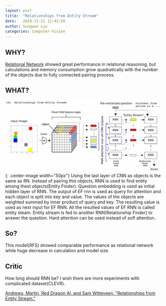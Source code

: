 ```yaml
---
layout: post
title:  "Relationships from Entity Stream"
date:   2018-11-21 11:42:59
author: Sungwon Lyu
categories: Computer-Vision
---
```


## WHY? 
[Relational Network](https://lyusungwon.github.io/deep-learning/2018/05/06/rn.html) showed great performance in relational reasoning, but calculations and memory consumption grow quadratically with the number of the objects due to fully connected pairing process.

## WHAT?
![image](/assets/images/res.png){: .center-image width="50px"}
Using the last layer of CNN as objects is the same as RN. Instead of pairing this objects, RNN is used to find entity among thest objects(Entity Finder). Question embedding is used as initial hidden layer of RNN. The output of EF rnn is used as query for attention and each object is split into key and value. The values of the objects are weighted summed by inner product of query and key. The resulting value is used as next input for EF RNN. All the resulted values of EF RNN is called entity steam. Entity stream is fed to another RNN(Relationship Finder) to answer the question. Hard attention can be used instead of soft attention.

## So?
This model(RFS) showed comparable performance as relational network while huge decrease in calculation and model size. 

## Critic
How long should RNN be? I wish there are more experiments with complicated dataset(CLEVR).

[Andrews, Martin, Red Dragon AI, and Sam Witteveen. "Relationships from Entity Stream."](http://www.redcatlabs.com/downloads/research/2017-12-08_nips2017_ViGIL-workshop_mdda.pdf)